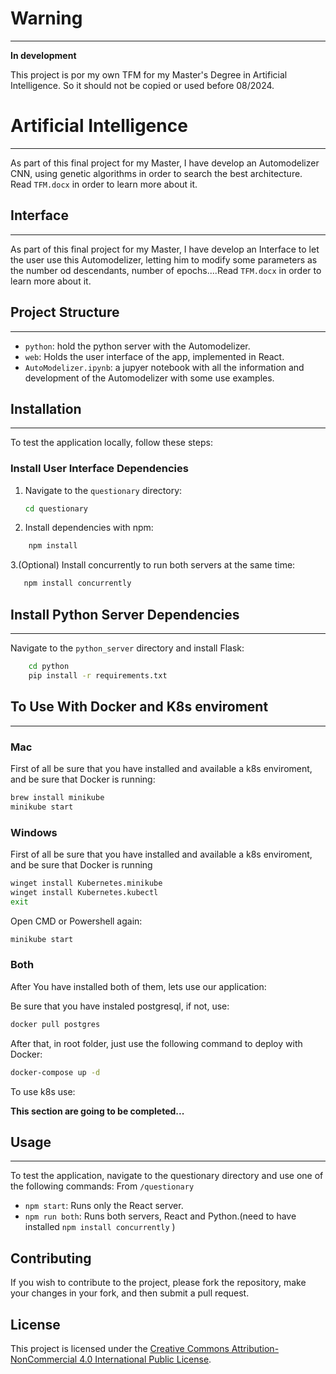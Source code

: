 # Warning
---
**In development**

This project is por my own TFM for my Master's Degree in Artificial Intelligence. So it should not be copied or used before 08/2024.


# Artificial Intelligence
---
As part of this final project for my Master, I have develop an Automodelizer CNN, using genetic algorithms in order to search the best architecture. Read `TFM.docx` in order to learn more about it.

## Interface
---
As part of this final project for my Master, I have develop an Interface to let the user use this Automodelizer, letting him to modify some parameters as the number od descendants, number of epochs....Read `TFM.docx` in order to learn more about it.

## Project Structure
---
- `python`: hold the python server with the Automodelizer.
- `web`: Holds the user interface of the app, implemented in React.
- `AutoModelizer.ipynb`: a jupyer notebook with all the information and development of the Automodelizer with some use examples.

## Installation
---
To test the application locally, follow these steps:

### Install User Interface Dependencies

1. Navigate to the `questionary` directory:
   ```sh
   cd questionary   
    ```
2. Install dependencies with npm:
```sh 
    npm install
```
3.(Optional) Install concurrently to run both servers at the same time:
```sh
   npm install concurrently
```

## Install Python Server Dependencies
---
Navigate to the `python_server` directory and install Flask:

```sh
    cd python
    pip install -r requirements.txt
```

## To Use With Docker and K8s enviroment
---
### Mac

First of all be sure that you have installed and available a k8s enviroment, and be sure that Docker is running:

```bash
brew install minikube
minikube start
```

### Windows
First of all be sure that you have installed and available a k8s enviroment, and be sure that Docker is running
```bash
winget install Kubernetes.minikube
winget install Kubernetes.kubectl
exit
```
Open CMD or Powershell again:
```bash
minikube start
```

### Both
After You have installed both of them, lets use our application:

Be sure that you have instaled postgresql, if not, use:

```bash
docker pull postgres
```

After that, in root folder, just use the following command to deploy with Docker:

```bash
docker-compose up -d
```

To use k8s use:

**This section are going to be completed...** 


## Usage
---

To test the application, navigate to the questionary directory and use one of the following commands:
From `/questionary`

* `npm start`: Runs only the React server.
* `npm run both`: Runs both servers, React and Python.(need to have installed `npm install concurrently` )

## Contributing

If you wish to contribute to the project, please fork the repository, make your changes in your fork, and then submit a pull request.

## License

This project is licensed under the [Creative Commons Attribution-NonCommercial 4.0 International Public License](./LICENSE).
